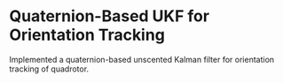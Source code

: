 # Quaternion-Based UKF for Orientation Tracking
Implemented a quaternion-based unscented Kalman filter for orientation tracking of quadrotor.
